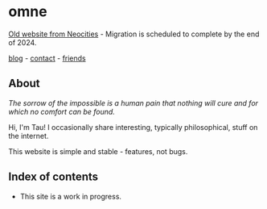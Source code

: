 # omne

[Old website from Neocities](https://tauon.neocities.org/) - Migration is scheduled to complete by the end of 2024.

[blog](/blog) - [contact](/contact) - [friends](/friends)

## About

*The sorrow of the impossible is a human pain that nothing will cure and for which no comfort can be found.*

Hi, I'm Tau! I occasionally share interesting, typically philosophical, stuff on the internet.

This website is simple and stable - features, not bugs.

## Index of contents

- This site is a work in progress.
